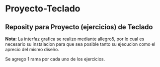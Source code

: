 # Proyecto-Teclado
Reposity para Proyecto (ejercicios) de Teclado
---------------------------------------------------------------------------------------------------
**Nota:**
La interfaz grafica se realizo mediante allegro5, por lo cual es necesario su instalacion para que sea posible tanto su ejecucion como el aprecio del mismo diseño.  

Se agrego 1 rama por cada uno de los ejercicios.

